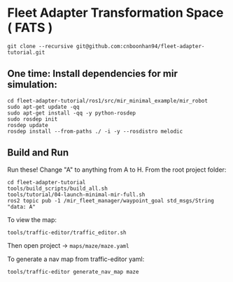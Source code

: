 # Fleet Adapter Transformation Space ( FATS ) 
`git clone --recursive git@github.com:cnboonhan94/fleet-adapter-tutorial.git`

## One time: Install dependencies for mir simulation:

```
cd fleet-adapter-tutorial/ros1/src/mir_minimal_example/mir_robot
sudo apt-get update -qq
sudo apt-get install -qq -y python-rosdep
sudo rosdep init
rosdep update
rosdep install --from-paths ./ -i -y --rosdistro melodic

```
## Build and Run
Run these! Change "A" to anything from A to H. From the root project folder:
```
cd fleet-adapter-tutorial
tools/build_scripts/build_all.sh
tools/tutorial/04-launch-minimal-mir-full.sh
ros2 topic pub -1 /mir_fleet_manager/waypoint_goal std_msgs/String "data: A"
```

To view the map:
```
tools/traffic-editor/traffic_editor.sh 

```
Then open project -> `maps/maze/maze.yaml`

To generate a nav map from traffic-editor yaml:
```
tools/traffic-editor generate_nav_map maze
```
